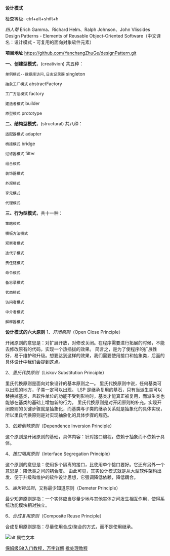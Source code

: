 **设计模式**

检查等级- ctrl+alt+shift+h 

_四人帮_
Erich Gamma、Richard Helm、Ralph Johnson、John Vlissides
Design Patterns - Elements of Reusable Object-Oriented Software（中文译名：设计模式 - 可复用的面向对象软件元素）

**项目地址** https://github.com/YanchangZhuGe/designPattern.git

**一、创建型模式**，(creativion) 共五种：

`单例模式--数据库访问,日志记录器` singleton

`抽象工厂模式` abstractFactory

`工厂方法模式` factory

`建造者模式` builder

`原型模式` prototype

**二、结构型模式**，(structural) 共八种：

`适配器模式` adapter

`桥接模式` bridge

`过滤器模式` filter

`组合模式`

`装饰器模式`

`外观模式`

`享元模式`

`代理模式`

**三、行为型模式**，共十一种：

`策略模式`

`模板方法模式`

`观察者模式`

`迭代子模式`

`责任链模式`

`命令模式`

`备忘录模式`

`状态模式`

`访问者模式`

`中介者模式`

`解释器模式`

**设计模式的六大原则**
1、_开闭原则_（Open Close Principle）

开闭原则的意思是：对扩展开放，对修改关闭。在程序需要进行拓展的时候，不能去修改原有的代码，实现一个热插拔的效果。
简言之，是为了使程序的扩展性好，易于维护和升级。想要达到这样的效果，我们需要使用接口和抽象类，后面的具体设计中我们会提到这点。

2、_里氏代换原则_（Liskov Substitution Principle）

里氏代换原则是面向对象设计的基本原则之一。 里氏代换原则中说，任何基类可以出现的地方，子类一定可以出现。
LSP 是继承复用的基石，只有当派生类可以替换掉基类，且软件单位的功能不受到影响时，基类才能真正被复用，而派生类也能够在基类的基础上增加新的行为。
里氏代换原则是对开闭原则的补充。实现开闭原则的关键步骤就是抽象化，而基类与子类的继承关系就是抽象化的具体实现，所以里氏代换原则是对实现抽象化的具体步骤的规范。

3、_依赖倒转原则_（Dependence Inversion Principle）

这个原则是开闭原则的基础，具体内容：针对接口编程，依赖于抽象而不依赖于具体。

4、_接口隔离原则_（Interface Segregation Principle）

这个原则的意思是：使用多个隔离的接口，比使用单个接口要好。它还有另外一个意思是：降低类之间的耦合度。
由此可见，其实设计模式就是从大型软件架构出发、便于升级和维护的软件设计思想，它强调降低依赖，降低耦合。

5、_迪米特法则_，又称最少知道原则（Demeter Principle）

最少知道原则是指：一个实体应当尽量少地与其他实体之间发生相互作用，使得系统功能模块相对独立。

6、_合成复用原则_（Composite Reuse Principle）

合成复用原则是指：尽量使用合成/聚合的方式，而不是使用继承。

![alt 属性文本](https://zhugeyanchang.gitee.io/contents/out/img/designPattern/design-patterns.jpg "可选标题")

[保姆级Git入门教程，万字详解](https://mp.weixin.qq.com/s/Z766Egape2QicYndsQjZ4g)
[批处理教程](https://www.w3cschool.cn/pclrmsc/lqsenp.html)